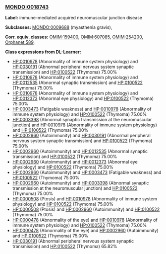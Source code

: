 
### [MONDO:0018743](http://purl.obolibrary.org/obo/MONDO_0018743)
**Label:** immune-mediated acquired neuromuscular junction disease

**Subclasses:** [MONDO:0009688](http://purl.obolibrary.org/obo/MONDO_0009688) (myasthenia gravis), 

**Corr. equiv. classes:** [OMIM:159400](http://purl.obolibrary.org/obo/OMIM_159400), [OMIM:607085](http://purl.obolibrary.org/obo/OMIM_607085), [OMIM:254200](http://purl.obolibrary.org/obo/OMIM_254200), [Orphanet:589](http://www.orpha.net/ORDO/Orphanet_589), 

**Class expressions from DL-Learner:**

- [HP:0010978](http://purl.obolibrary.org/obo/HP_0010978) (Abnormality of immune system physiology) and [HP:0030191](http://purl.obolibrary.org/obo/HP_0030191) (Abnormal peripheral nervous system synaptic transmission) and [HP:0100522](http://purl.obolibrary.org/obo/HP_0100522) (Thymoma) 75.00%
- [HP:0010978](http://purl.obolibrary.org/obo/HP_0010978) (Abnormality of immune system physiology) and [HP:0012535](http://purl.obolibrary.org/obo/HP_0012535) (Abnormal synaptic transmission) and [HP:0100522](http://purl.obolibrary.org/obo/HP_0100522) (Thymoma) 75.00%
- [HP:0010978](http://purl.obolibrary.org/obo/HP_0010978) (Abnormality of immune system physiology) and [HP:0012373](http://purl.obolibrary.org/obo/HP_0012373) (Abnormal eye physiology) and [HP:0100522](http://purl.obolibrary.org/obo/HP_0100522) (Thymoma) 75.00%
- [HP:0003473](http://purl.obolibrary.org/obo/HP_0003473) (Fatigable weakness) and [HP:0010978](http://purl.obolibrary.org/obo/HP_0010978) (Abnormality of immune system physiology) and [HP:0100522](http://purl.obolibrary.org/obo/HP_0100522) (Thymoma) 75.00%
- [HP:0003398](http://purl.obolibrary.org/obo/HP_0003398) (Abnormal synaptic transmission at the neuromuscular junction) and [HP:0010978](http://purl.obolibrary.org/obo/HP_0010978) (Abnormality of immune system physiology) and [HP:0100522](http://purl.obolibrary.org/obo/HP_0100522) (Thymoma) 75.00%
- [HP:0002960](http://purl.obolibrary.org/obo/HP_0002960) (Autoimmunity) and [HP:0030191](http://purl.obolibrary.org/obo/HP_0030191) (Abnormal peripheral nervous system synaptic transmission) and [HP:0100522](http://purl.obolibrary.org/obo/HP_0100522) (Thymoma) 75.00%
- [HP:0002960](http://purl.obolibrary.org/obo/HP_0002960) (Autoimmunity) and [HP:0012535](http://purl.obolibrary.org/obo/HP_0012535) (Abnormal synaptic transmission) and [HP:0100522](http://purl.obolibrary.org/obo/HP_0100522) (Thymoma) 75.00%
- [HP:0002960](http://purl.obolibrary.org/obo/HP_0002960) (Autoimmunity) and [HP:0012373](http://purl.obolibrary.org/obo/HP_0012373) (Abnormal eye physiology) and [HP:0100522](http://purl.obolibrary.org/obo/HP_0100522) (Thymoma) 75.00%
- [HP:0002960](http://purl.obolibrary.org/obo/HP_0002960) (Autoimmunity) and [HP:0003473](http://purl.obolibrary.org/obo/HP_0003473) (Fatigable weakness) and [HP:0100522](http://purl.obolibrary.org/obo/HP_0100522) (Thymoma) 75.00%
- [HP:0002960](http://purl.obolibrary.org/obo/HP_0002960) (Autoimmunity) and [HP:0003398](http://purl.obolibrary.org/obo/HP_0003398) (Abnormal synaptic transmission at the neuromuscular junction) and [HP:0100522](http://purl.obolibrary.org/obo/HP_0100522) (Thymoma) 75.00%
- [HP:0000508](http://purl.obolibrary.org/obo/HP_0000508) (Ptosis) and [HP:0010978](http://purl.obolibrary.org/obo/HP_0010978) (Abnormality of immune system physiology) and [HP:0100522](http://purl.obolibrary.org/obo/HP_0100522) (Thymoma) 75.00%
- [HP:0000508](http://purl.obolibrary.org/obo/HP_0000508) (Ptosis) and [HP:0002960](http://purl.obolibrary.org/obo/HP_0002960) (Autoimmunity) and [HP:0100522](http://purl.obolibrary.org/obo/HP_0100522) (Thymoma) 75.00%
- [HP:0000478](http://purl.obolibrary.org/obo/HP_0000478) (Abnormality of the eye) and [HP:0010978](http://purl.obolibrary.org/obo/HP_0010978) (Abnormality of immune system physiology) and [HP:0100522](http://purl.obolibrary.org/obo/HP_0100522) (Thymoma) 75.00%
- [HP:0000478](http://purl.obolibrary.org/obo/HP_0000478) (Abnormality of the eye) and [HP:0002960](http://purl.obolibrary.org/obo/HP_0002960) (Autoimmunity) and [HP:0100522](http://purl.obolibrary.org/obo/HP_0100522) (Thymoma) 75.00%
- [HP:0030191](http://purl.obolibrary.org/obo/HP_0030191) (Abnormal peripheral nervous system synaptic transmission) and [HP:0100522](http://purl.obolibrary.org/obo/HP_0100522) (Thymoma) 65.82%


